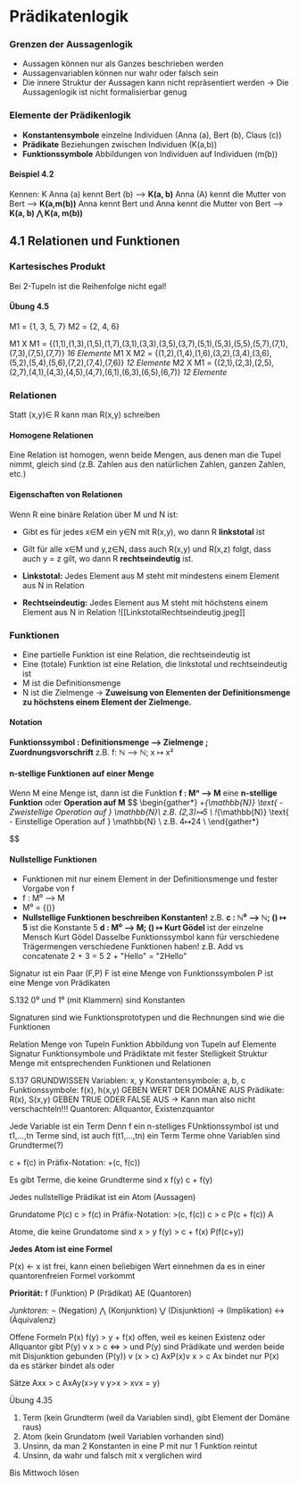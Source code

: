 # Prädikatenlogik
### Grenzen der Aussagenlogik
- Aussagen können nur als Ganzes beschrieben werden
- Aussagenvariablen können nur wahr oder falsch sein
- Die innere Struktur der Aussagen kann nicht repräsentiert werden
  -> Die Aussagenlogik ist nicht formalisierbar genug
### Elemente der Prädikenlogik
- **Konstantensymbole**
  einzelne Individuen (Anna (a), Bert (b), Claus (c))
- **Prädikate**
  Beziehungen zwischen Individuen (K(a,b))
- **Funktionssymbole**
  Abbildungen von Individuen auf Individuen (m(b))
#### Beispiel 4.2
Kennen: K
Anna (a) kennt Bert (b) --> **K(a, b)**
Anna (A) kennt die Mutter von Bert --> **K(a,m(b))**
Anna kennt Bert und Anna kennt die Mutter von Bert --> **K(a, b) ⋀ K(a, m(b))**
## 4.1 Relationen und Funktionen
### Kartesisches Produkt
Bei 2-Tupeln ist die Reihenfolge nicht egal!
#### Übung 4.5
M1 = {1, 3, 5, 7} M2 = {2, 4, 6}

M1 X M1 = {(1,1),(1,3),(1,5),(1,7),(3,1),(3,3),(3,5),(3,7),(5,1),(5,3),(5,5),(5,7),(7,1),(7,3),(7,5),(7,7)} 
*16 Elemente*
M1 X M2 = {(1,2),(1,4),(1,6),(3,2),(3,4),(3,6),(5,2),(5,4),(5,6),(7,2),(7,4),(7,6)}
*12 Elemente*
M2 X M1 = {(2,1),(2,3),(2,5),(2,7),(4,1),(4,3),(4,5),(4,7),(6,1),(6,3),(6,5),(6,7)}
*12 Elemente*
### Relationen
Statt (x,y)∈ R kann man R(x,y) schreiben
#### Homogene Relationen
Eine Relation ist homogen, wenn beide Mengen, aus denen man die Tupel nimmt, gleich sind (z.B. Zahlen aus den natürlichen Zahlen, ganzen Zahlen, etc.)
#### Eigenschaften von Relationen
Wenn R eine binäre Relation über M und N ist:
- Gibt es für jedes x∈M ein y∈N mit R(x,y), wo dann R **linkstotal** ist
- Gilt für alle x∈M und y,z∈N, dass auch R(x,y) und R(x,z) folgt, dass auch y = z gilt, wo dann R **rechtseindeutig** ist.

- **Linkstotal:** Jedes Element aus M steht mit mindestens einem Element aus N in Relation
- **Rechtseindeutig:** Jedes Element aus M steht mit höchstens einem Element aus N in Relation
![[LinkstotalRechtseindeutig.jpeg]]

### Funktionen
- Eine partielle Funktion ist eine Relation, die rechtseindeutig ist
- Eine (totale) Funktion ist eine Relation, die linkstotal und rechtseindeutig ist
- M ist die Definitionsmenge
- N ist die Zielmenge
-> **Zuweisung von Elementen der Definitionsmenge zu höchstens einem Element der Zielmenge.**
#### Notation 
**Funktionssymbol : Definitionsmenge --> Zielmenge ; Zuordnungsvorschrift**
z.B. f: ℕ --> ℕ; x ↦ x²
#### n-stellige Funktionen auf einer Menge
Wenn M eine Menge ist, dann ist die Funktion 
**f : Mⁿ --> M** 
eine **n-stellige Funktion** oder **Operation auf M**
$$
\begin{gather*}
+_{\mathbb{N}} \text{ - Zweistellige Operation auf } \mathbb{N}\\
z.B. (2,3)↦5 \\
!_{\mathbb{N}} \text{ - Einstellige Operation auf } \mathbb{N} \\
z.B. 4↦24 \\
\end{gather*}

$$
#### Nullstellige Funktionen
- Funktionen mit nur einem Element in der Definitionsmenge und fester Vorgabe von f
- f : M⁰ --> M
- M⁰ = {()}
- **Nullstellige Funktionen beschreiben Konstanten!**
z.B. 
**c : ℕ⁰ --> ℕ; () ↦ 5** ist die Konstante 5
**d : M⁰ --> M; () ↦ Kurt Gödel** ist der einzelne Mensch Kurt Gödel
Dasselbe Funktionssymbol kann für verschiedene Trägermengen verschiedene Funktionen haben!
z.B. Add vs concatenate
2 + 3 = 5
2 + "Hello" = "2Hello"

Signatur ist ein Paar (F,P)
F ist eine Menge von Funktionssymbolen
P ist eine Menge von Prädikaten

S.132
0⁰ und 1⁰ (mit Klammern) sind Konstanten

Signaturen sind wie Funktionsprototypen
und die Rechnungen sind wie die Funktionen

Relation Menge von Tupeln
Funktion Abbildung von Tupeln auf Elemente
Signatur Funktionsymbole und Prädiktate mit fester Stelligkeit
Struktur Menge mit entsprechenden Funktionen und Relationen

S.137 GRUNDWISSEN
Variablen: x, y
Konstantensymbole: a, b, c
Funktionssymbole: f(x), h(x,y) GEBEN WERT DER DOMÄNE AUS
Prädikate: R(x), S(x,y) GEBEN TRUE ODER FALSE AUS -> Kann man also nicht verschachteln!!!
Quantoren: Allquantor, Existenzquantor

Jede Variable ist ein Term
Denn f ein n-stelliges FUnktionssymbol ist und t1,...,tn Terme sind, ist auch f(t1,...,tn) ein Term
Terme ohne Variablen sind Grundterme(?)

c + f(c) in Präfix-Notation: +(c, f(c))

Es gibt Terme, die keine Grundterme sind
x
f(y)
c + f(y)

Jedes nullstellige Prädikat ist ein Atom (Aussagen)

Grundatome
P(c)
c > f(c) in Präfix-Notation: >(c, f(c))
c > c
P(c + f(c))
A

Atome, die keine Grundatome sind
x > y
f(y) > c + f(x)
P(f(c+y))

**Jedes Atom ist eine Formel**

P(x) <- x ist frei, kann einen beliebigen Wert einnehmen da es in einer quantorenfreien Formel vorkommt

**Priorität:**
f (Funktion)
P (Prädikat)
AE (Quantoren)

*Junktoren:*
¬ (Negation) 
⋀ (Konjunktion)
⋁ (Disjunktion)
-> (Implikation)
<-> (Äquivalenz)

Offene Formeln
P(x)
f(y) > y + f(x) offen, weil es keinen Existenz oder Allquantor gibt
P(y) v x > c
<=> > und P(y) sind Prädikate und werden beide mit Disjunktion gebunden
(P(y)) v (x > c)
AxP(x)v x > c
Ax bindet nur P(x) da es stärker bindet als oder



Sätze
Axx > c
AxAy(x>y v y>x > xvx = y)

Übung 4.35
1. Term (kein Grundterm (weil da Variablen sind), gibt Element der Domäne raus)
2. Atom (kein Grundatom (weil Variablen vorhanden sind)
3. Unsinn, da man 2 Konstanten in eine P mit nur 1 Funktion reintut
4. Unsinn, da wahr und falsch mit x verglichen wird

Bis Mittwoch lösen